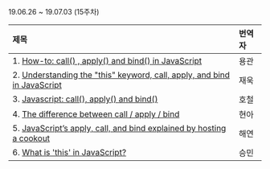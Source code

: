19.06.26 ~ 19.07.03 (15주차)

|   제목   | 번역자  |
| :-------- | :------ |
| 1. [How-to: call() , apply() and bind() in JavaScript](https://github.com/Lee-hyuna/33-js-concepts-kr/wiki/how-to-call-apply-and-bind-in-javascript)| 용관 |
| 2. [Understanding the "this" keyword, call, apply, and bind in JavaScript](https://github.com/Lee-hyuna/33-js-concepts-kr/wiki/Understanding-the-%22this%22-keyword,-call,-apply,-and-bind-in-JavaScript)| 재욱 |
| 3. [Javascript: call(), apply() and bind()](https://github.com/Lee-hyuna/33-js-concepts-kr/wiki/Javascript:-call(),-apply()-and-bind())| 호철 |
| 4. [The difference between call / apply / bind](https://github.com/Lee-hyuna/33-js-concepts-kr/wiki/The-difference-between-call---apply---bind)| 현아 |
| 5. [JavaScript’s apply, call, and bind explained by hosting a cookout](https://github.com/Lee-hyuna/33-js-concepts-kr/wiki/JavaScript%E2%80%99s-apply-call-and-bind-explained-by-hosting-a-cookout)| 해연 |
| 6. [What is 'this' in JavaScript?](https://github.com/Lee-hyuna/33-js-concepts-kr/wiki/JavaScript%EC%97%90%EC%84%9C-'this'%EB%8A%94-%EB%AC%B4%EC%97%87%EC%9D%B8%EA%B0%80%3F)| 승민 |
